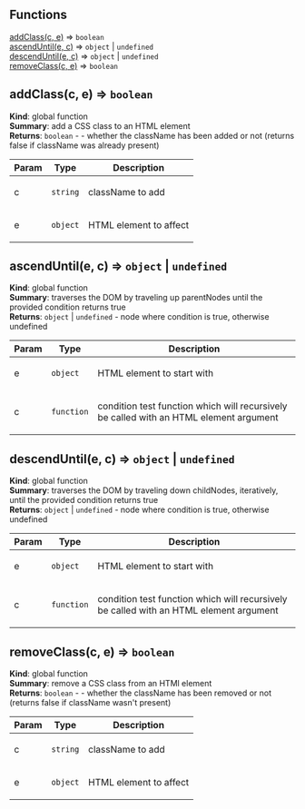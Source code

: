 ## Functions

<dl>
<dt><a href="#addClass">addClass(c, e)</a> ⇒ <code>boolean</code></dt>
<dd></dd>
<dt><a href="#ascendUntil">ascendUntil(e, c)</a> ⇒ <code>object</code> | <code>undefined</code></dt>
<dd></dd>
<dt><a href="#descendUntil">descendUntil(e, c)</a> ⇒ <code>object</code> | <code>undefined</code></dt>
<dd></dd>
<dt><a href="#removeClass">removeClass(c, e)</a> ⇒ <code>boolean</code></dt>
<dd></dd>
</dl>

<a name="addClass"></a>
## addClass(c, e) ⇒ <code>boolean</code>
**Kind**: global function  
**Summary**: add a CSS class to an HTML element  
**Returns**: <code>boolean</code> - - whether the className has been added or not (returns false if className was already present)  
<table>
  <thead>
    <tr>
      <th>Param</th><th>Type</th><th>Description</th>
    </tr>
  </thead>
  <tbody>
<tr>
    <td>c</td><td><code>string</code></td><td><p>className to add</p>
</td>
    </tr><tr>
    <td>e</td><td><code>object</code></td><td><p>HTML element to affect</p>
</td>
    </tr>  </tbody>
</table>

<a name="ascendUntil"></a>
## ascendUntil(e, c) ⇒ <code>object</code> &#124; <code>undefined</code>
**Kind**: global function  
**Summary**: traverses the DOM by traveling up parentNodes until the provided condition returns true  
**Returns**: <code>object</code> &#124; <code>undefined</code> - node where condition is true, otherwise undefined  
<table>
  <thead>
    <tr>
      <th>Param</th><th>Type</th><th>Description</th>
    </tr>
  </thead>
  <tbody>
<tr>
    <td>e</td><td><code>object</code></td><td><p>HTML element to start with</p>
</td>
    </tr><tr>
    <td>c</td><td><code>function</code></td><td><p>condition test function which will recursively be called with an HTML element argument</p>
</td>
    </tr>  </tbody>
</table>

<a name="descendUntil"></a>
## descendUntil(e, c) ⇒ <code>object</code> &#124; <code>undefined</code>
**Kind**: global function  
**Summary**: traverses the DOM by traveling down childNodes, iteratively, until the provided condition returns true  
**Returns**: <code>object</code> &#124; <code>undefined</code> - node where condition is true, otherwise undefined  
<table>
  <thead>
    <tr>
      <th>Param</th><th>Type</th><th>Description</th>
    </tr>
  </thead>
  <tbody>
<tr>
    <td>e</td><td><code>object</code></td><td><p>HTML element to start with</p>
</td>
    </tr><tr>
    <td>c</td><td><code>function</code></td><td><p>condition test function which will recursively be called with an HTML element argument</p>
</td>
    </tr>  </tbody>
</table>

<a name="removeClass"></a>
## removeClass(c, e) ⇒ <code>boolean</code>
**Kind**: global function  
**Summary**: remove a CSS class from an HTMl element  
**Returns**: <code>boolean</code> - - whether the className has been removed or not (returns false if className wasn't present)  
<table>
  <thead>
    <tr>
      <th>Param</th><th>Type</th><th>Description</th>
    </tr>
  </thead>
  <tbody>
<tr>
    <td>c</td><td><code>string</code></td><td><p>className to add</p>
</td>
    </tr><tr>
    <td>e</td><td><code>object</code></td><td><p>HTML element to affect</p>
</td>
    </tr>  </tbody>
</table>

